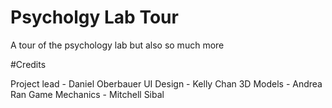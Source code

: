 # Psycholgy Lab Tour
A tour of the psychology lab but also so much more

#Credits

Project lead - Daniel Oberbauer
UI Design - Kelly Chan
3D Models - Andrea Ran
Game Mechanics - Mitchell Sibal


